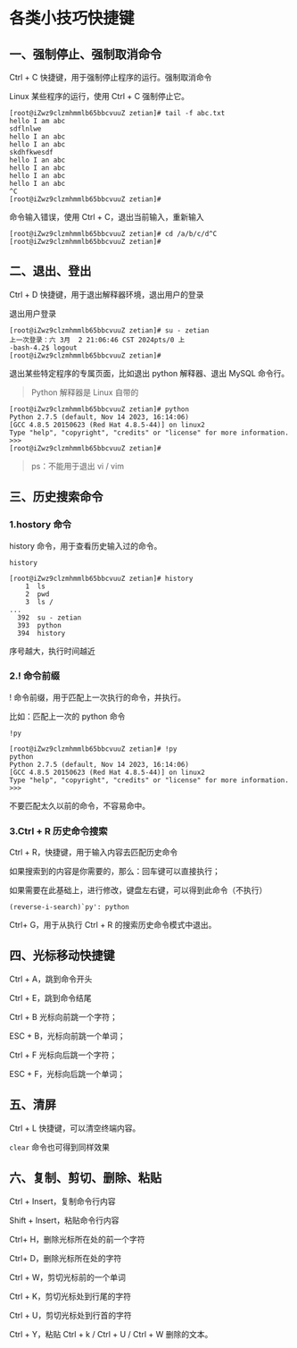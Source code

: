 # 各类小技巧快捷键

## 一、强制停止、强制取消命令

Ctrl + C 快捷键，用于强制停止程序的运行。强制取消命令

Linux 某些程序的运行，使用 Ctrl + C 强制停止它。

```shell
[root@iZwz9clzmhmmlb65bbcvuuZ zetian]# tail -f abc.txt
hello I am abc
sdflnlwe
hello I an abc
hello I an abc
skdhfkwesdf
hello I an abc
hello I an abc
hello I an abc
hello I an abc
^C
[root@iZwz9clzmhmmlb65bbcvuuZ zetian]#
```

命令输入错误，使用 Ctrl + C，退出当前输入，重新输入

```shell
[root@iZwz9clzmhmmlb65bbcvuuZ zetian]# cd /a/b/c/d^C
[root@iZwz9clzmhmmlb65bbcvuuZ zetian]#
```

## 二、退出、登出

Ctrl + D 快捷键，用于退出解释器环境，退出用户的登录

退出用户登录

```shell
[root@iZwz9clzmhmmlb65bbcvuuZ zetian]# su - zetian
上一次登录：六 3月  2 21:06:46 CST 2024pts/0 上
-bash-4.2$ logout
[root@iZwz9clzmhmmlb65bbcvuuZ zetian]#
```

退出某些特定程序的专属页面，比如退出 python 解释器、退出 MySQL 命令行。

> Python 解释器是 Linux 自带的

```shell
[root@iZwz9clzmhmmlb65bbcvuuZ zetian]# python
Python 2.7.5 (default, Nov 14 2023, 16:14:06)
[GCC 4.8.5 20150623 (Red Hat 4.8.5-44)] on linux2
Type "help", "copyright", "credits" or "license" for more information.
>>>
[root@iZwz9clzmhmmlb65bbcvuuZ zetian]#
```

> ps：不能用于退出 vi / vim

## 三、历史搜索命令

### 1.hostory 命令

history 命令，用于查看历史输入过的命令。

```shell
history
```

```shell
[root@iZwz9clzmhmmlb65bbcvuuZ zetian]# history
    1  ls
    2  pwd
    3  ls /
...
  392  su - zetian
  393  python
  394  history
```

序号越大，执行时间越近

### 2.! 命令前缀

! 命令前缀，用于匹配上一次执行的命令，并执行。

比如：匹配上一次的 python 命令

```shell
!py
```

```shell
[root@iZwz9clzmhmmlb65bbcvuuZ zetian]# !py
python
Python 2.7.5 (default, Nov 14 2023, 16:14:06)
[GCC 4.8.5 20150623 (Red Hat 4.8.5-44)] on linux2
Type "help", "copyright", "credits" or "license" for more information.
>>>
```

不要匹配太久以前的命令，不容易命中。

### 3.Ctrl + R 历史命令搜索

Ctrl + R，快捷键，用于输入内容去匹配历史命令

如果搜索到的内容是你需要的，那么：回车键可以直接执行；

如果需要在此基础上，进行修改，键盘左右键，可以得到此命令（不执行）

```shell
(reverse-i-search)`py': python
```

Ctrl+ G，用于从执行 Ctrl + R 的搜索历史命令模式中退出。

## 四、光标移动快捷键

Ctrl + A，跳到命令开头

Ctrl + E，跳到命令结尾

Ctrl + B 光标向前跳一个字符；

ESC + B，光标向前跳一个单词；

Ctrl + F 光标向后跳一个字符；

ESC + F，光标向后跳一个单词；

## 五、清屏

Ctrl + L 快捷键，可以清空终端内容。

`clear` 命令也可得到同样效果

## 六、复制、剪切、删除、粘贴

Ctrl + Insert，复制命令行内容

Shift + Insert，粘贴命令行内容

Ctrl+ H，删除光标所在处的前一个字符

Ctrl+ D，删除光标所在处的字符

Ctrl + W，剪切光标前的一个单词

Ctrl + K，剪切光标处到行尾的字符

Ctrl + U，剪切光标处到行首的字符

Ctrl + Y，粘贴 Ctrl + k / Ctrl + U / Ctrl + W 删除的文本。
